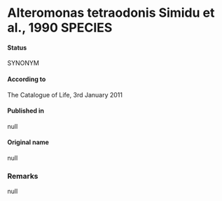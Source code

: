 # Alteromonas tetraodonis Simidu et al., 1990 SPECIES

#### Status
SYNONYM

#### According to
The Catalogue of Life, 3rd January 2011

#### Published in
null

#### Original name
null

### Remarks
null